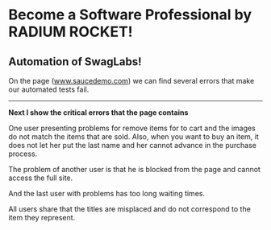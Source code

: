 
# Become a Software Professional by RADIUM ROCKET! 
## **Automation of SwagLabs!**

On the page (www.saucedemo.com) we can find several errors that make our automated tests fail.
 
---
 **Next I show the critical errors that the page contains**

 One user presenting problems for remove items for to cart and the images do not match the items that are sold. Also, when you want to buy an item, it does not let her put the last name and her cannot advance in the purchase process.


 The problem of another user is that he is blocked from the page and cannot access the full site.
 
 And the last user with problems has too long waiting times.


All users share that the titles are misplaced and do not correspond to the item they represent.



